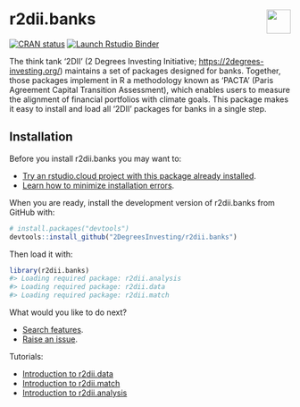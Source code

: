 
<!-- README.md is generated from README.Rmd. Please edit that file -->

# r2dii.banks <a href='https://github.com/2DegreesInvesting/r2dii.banks'><img src='https://imgur.com/A5ASZPE.png' align='right' height='43' /></a>

<!-- badges: start -->

[![CRAN
status](https://www.r-pkg.org/badges/version/r2dii.banks)](https://CRAN.R-project.org/package=r2dii.banks)
[![Launch Rstudio
Binder](http://mybinder.org/badge_logo.svg)](https://mybinder.org/v2/gh/2degreesinvesting/r2dii.banks/master?urlpath=rstudio)
<!-- badges: end -->

The think tank ‘2DII’ (2 Degrees Investing Initiative;
<https://2degrees-investing.org/>) maintains a set of packages designed
for banks. Together, those packages implement in R a methodology known
as ‘PACTA’ (Paris Agreement Capital Transition Assessment), which
enables users to measure the alignment of financial portfolios with
climate goals. This package makes it easy to install and load all ‘2DII’
packages for banks in a single step.

## Installation

Before you install r2dii.banks you may want to:

  - [Try an rstudio.cloud project with this package already
    installed](https://rstudio.cloud/project/1424833).
  - [Learn how to minimize installation
    errors](https://gist.github.com/maurolepore/a0187be9d40aee95a43f20a85f4caed6#installation).

When you are ready, install the development version of r2dii.banks from
GitHub with:

``` r
# install.packages("devtools")
devtools::install_github("2DegreesInvesting/r2dii.banks")
```

Then load it with:

``` r
library(r2dii.banks)
#> Loading required package: r2dii.analysis
#> Loading required package: r2dii.data
#> Loading required package: r2dii.match
```

What would you like to do next?

  - [Search
    features](https://2degreesinvesting.github.io/r2dii.banks/articles/reference.html).
  - [Raise an
    issue](https://2degreesinvesting.github.io/posts/2020-06-26-instructions-to-raise-an-issue/).

Tutorials:

  - [Introduction to
    r2dii.data](https://mybinder.org/v2/gh/2degreesinvesting/r2dii.banks/tutorials?urlpath=shiny/inst/tutorials/intro-r2dii-data/)
  - [Introduction to
    r2dii.match](https://mybinder.org/v2/gh/2degreesinvesting/r2dii.banks/tutorials?urlpath=shiny/inst/tutorials/intro-r2dii-match/)
  - [Introduction to
    r2dii.analysis](https://mybinder.org/v2/gh/2degreesinvesting/r2dii.banks/tutorials?urlpath=shiny/inst/tutorials/intro-r2dii-data/)
